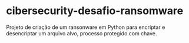# cibersecurity-desafio-ransomware

Projeto de criação de um ransonware em Python para encriptar e desencriptar um arquivo alvo, processo protegido com chave.

